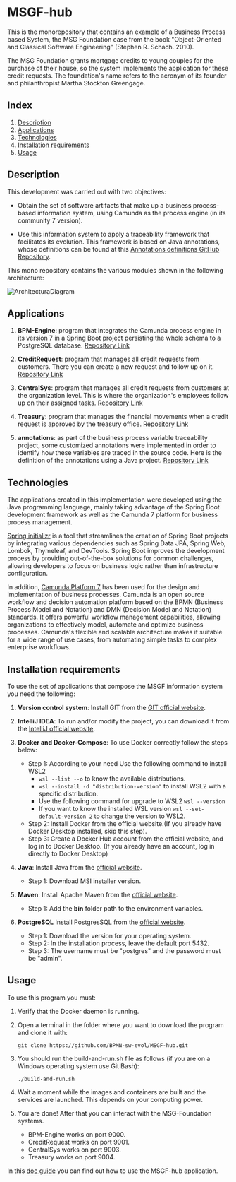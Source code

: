 #  MSGF-hub

This is the monorepository that contains an example of a Business Process based System, the MSG Foundation case from the book "Object-Oriented and Classical Software Engineering" (Stephen R. Schach. 2010).

The MSG Foundation grants mortgage credits to young couples for the purchase of their house, so the system implements the application for these credit requests. The foundation's name refers to the acronym of its founder and philanthropist Martha Stockton Greengage.

## Index

1. [Description](#description)
2. [Applications](#applications)
3. [Technologies](#technologies)
4. [Installation requirements](#installation-requirements)
5. [Usage](#usage)


## Description

This development was carried out with two objectives:

* Obtain the set of software artifacts that make up a business process-based information system, using Camunda as the process engine (in its community 7 version).  

* Use this information system to apply a traceability framework that facilitates its evolution. This framework is based on Java annotations, whose definitions can be found at this [Annotations definitions GitHub Repository](https://github.com/BPMN-sw-evol/MSGF-hub/tree/main/annotations).

This mono repository contains the various modules shown in the following architecture:

![ArchitecturaDiagram](docs/MSGF-Architecture.png)


## Applications

1. **BPM-Engine**: program that integrates the Camunda process engine in its version 7 in a Spring Boot project persisting the whole schema to a PostgreSQL database. [Repository Link](https://github.com/BPMN-sw-evol/MSGF-hub/tree/main/BPM-Engine)

2. **CreditRequest**: program that manages all credit requests from customers. There you can create a new request and follow up on it. [Repository Link](https://github.com/BPMN-sw-evol/MSGF-hub/tree/main/CreditRequest)

3. **CentralSys**: program that manages all credit requests from customers at the organization level. This is where the organization's employees follow up on their assigned tasks. [Repository Link](https://github.com/BPMN-sw-evol/MSGF-hub/tree/main/CentralSys)

4. **Treasury**: program that manages the financial movements when a credit request is approved by the treasury office. [Repository Link](https://github.com/BPMN-sw-evol/MSGF-hub/tree/main/Treasury)

5. **annotations**: as part of the business process variable traceability project, some customized annotations were implemented in order to identify how these variables are traced in the source code. Here is the definition of the annotations using a Java project. [Repository Link](https://github.com/BPMN-sw-evol/MSGF-hub/tree/main/annotations)

## Technologies

The applications created in this implementation were developed using the Java programming language, mainly taking advantage of the Spring Boot development framework as well as the Camunda 7 platform for business process management.

[Spring initializr](https://start.spring.io/) is a tool that streamlines the creation of Spring Boot projects by integrating various dependencies such as Spring Data JPA, Spring Web, Lombok, Thymeleaf, and DevTools. Spring Boot improves the development process by providing out-of-the-box solutions for common challenges, allowing developers to focus on business logic rather than infrastructure configuration.

In addition, [Camunda Platform 7](https://camunda.com/platform-7/) has been used for the design and implementation of business processes. Camunda is an open source workflow and decision automation platform based on the BPMN (Business Process Model and Notation) and DMN (Decision Model and Notation) standards. It offers powerful workflow management capabilities, allowing organizations to effectively model, automate and optimize business processes. Camunda's flexible and scalable architecture makes it suitable for a wide range of use cases, from automating simple tasks to complex enterprise workflows.

## Installation requirements

To use the set of applications that compose the MSGF information system you need the following:

1. **Version control system**: Install GIT from the [GIT official website](https://git-scm.com/downloads).

2. **IntelliJ IDEA**: To run and/or modify the project, you can download it from the [IntelliJ official website](https://www.jetbrains.com/es-es/idea/download/?section=windows).

3. **Docker and Docker-Compose**: To use Docker correctly follow the steps below:
   - Step 1: According to your need Use the following command to install WSL2 
     - ```wsl --list --o``` to know the available distributions. 
     - ```wsl --install -d "distribution-version"``` to install WSL2 with a specific distribution. 
     - Use the following command for upgrade to WSL2 ```wsl --version```
     - If you want to know the installed WSL version ```wsl --set-default-version 2``` to change the version to WSL2.
   - Step 2: Install Docker from the official website.(If you already have Docker Desktop installed, skip this step).
   - Step 3: Create a Docker Hub account from the official website, and log in to Docker Desktop. (If you already have an account, log in directly to Docker Desktop)
   

5. **Java**: Install Java from the [official website](https://www.oracle.com/java/technologies/javase/jdk17-archive-downloads.html).
   - Step 1: Download MSI installer version.
     
6. **Maven**: Install Apache Maven from the [official website](https://maven.apache.org/download.cgi).
   - Step 1: Add the **bin** folder path to the environment variables.

7. **PostgreSQL** Install PostgresSQL from the [official website](https://www.enterprisedb.com/downloads/postgres-postgresql-downloads).
   - Step 1: Download the version for your operating system.
   - Step 2: In the installation process, leave the default port 5432.
   - Step 3: The username must be "postgres" and the password must be "admin".

## Usage

To use this program you must:

1. Verify that the Docker daemon is running.

2. Open a terminal in the folder where you want to download the program and clone it with:

   ```
   git clone https://github.com/BPMN-sw-evol/MSGF-hub.git
   ```

3. You should run the build-and-run.sh file as follows (if you are on a Windows operating system use Git Bash):

   ```
   ./build-and-run.sh
   ```

4. Wait a moment while the images and containers are built and the services are launched. This depends on your computing power.
   
5. You are done! After that you can interact with the MSG-Foundation systems. 

   * BPM-Engine works on port 9000.
   * CreditRequest works on port 9001.
   * CentralSys works on port 9003.
   * Treasury works on port 9004.

In this [doc guide](https://docs.google.com/document/d/1DMgXXMgYQpu_NR9twUyS1QT8QMNe5Xy2/edit?usp=sharing&ouid=101566600789219917918&rtpof=true&sd=true) you can find out how to use the MSGF-hub application.  
